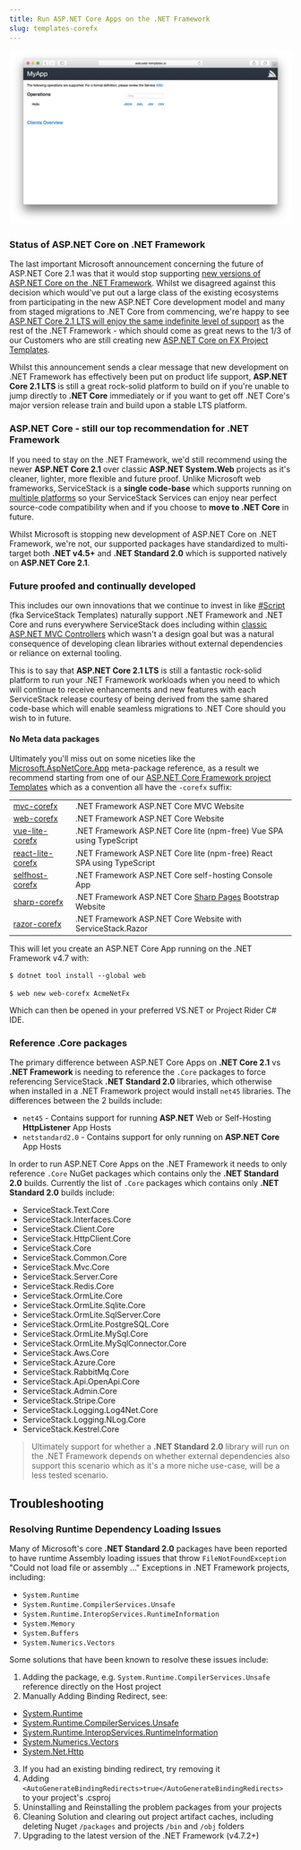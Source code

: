 ```yaml
---
title: Run ASP.NET Core Apps on the .NET Framework
slug: templates-corefx
---
```


![](https://raw.githubusercontent.com/ServiceStack/Assets/master/csharp-templates/web.png)

### Status of ASP.NET Core on .NET Framework

The last important Microsoft announcement concerning the future of ASP.NET Core 2.1 was that it would stop supporting 
[new versions of ASP.NET Core on the .NET Framework](https://github.com/aspnet/AspNetCore/issues/3753).
Whilst we disagreed against this decision which would've put out a large class of the existing ecosystems from participating 
in the new ASP.NET Core development model and many from staged migrations to .NET Core from commencing, we're happy to see 
[ASP.NET Core 2.1 LTS will enjoy the same indefinite level of support](https://github.com/aspnet/AspNetCore/issues/3753#issuecomment-438046364)
as the rest of the .NET Framework - which should come as great news to the 1/3 of our Customers who are still creating new 
[ASP.NET Core on FX Project Templates](https://github.com/NetFrameworkCoreTemplates).

Whilst this announcement sends a clear message that new development on .NET Framework has effectively been put on product life support, 
**ASP.NET Core 2.1 LTS** is still a great rock-solid platform to build on if you're unable to jump directly to **.NET Core** immediately or 
if you want to get off .NET Core's major version release train and build upon a stable LTS platform.

### ASP.NET Core - still our top recommendation for .NET Framework

If you need to stay on the .NET Framework, we'd still recommend using the newer **ASP.NET Core 2.1** over classic **ASP.NET System.Web** projects
as it's cleaner, lighter, more flexible and future proof. Unlike Microsoft web frameworks, ServiceStack is a **single code-base** which 
supports running on [multiple platforms](/why-servicestack#multiple-hosting-options) so your ServiceStack Services can enjoy near perfect 
source-code compatibility when and if you choose to **move to .NET Core** in future.

Whilst Microsoft is stopping new development of ASP.NET Core on .NET Framework, we're not, our supported packages have standardized to
multi-target both **.NET v4.5+** and **.NET Standard 2.0** which is supported natively on **ASP.NET Core 2.1**.

### Future proofed and continually developed

This includes our own innovations that we continue to invest in like [#Script](https://sharpscript.net) (fka ServiceStack Templates) naturally support 
.NET Framework and .NET Core and runs everywhere ServiceStack does including within [classic ASP.NET MVC Controllers](https://sharpscript.net/docs/mvc-netcore)
which wasn't a design goal but was a natural consequence of developing clean libraries without external dependencies or reliance on external tooling.

This is to say that **ASP.NET Core 2.1 LTS** is still a fantastic rock-solid platform to run your .NET Framework workloads when you need to
which will continue to receive enhancements and new features with each ServiceStack release courtesy of being derived from the same 
shared code-base which will enable seamless migrations to .NET Core should you wish to in future.

#### No Meta data packages

Ultimately you'll miss out on some niceties like the [Microsoft.AspNetCore.App](https://www.nuget.org/packages/Microsoft.AspNetCore.App)
meta-package reference, as a result we recommend starting from one of our [ASP.NET Core Framework project Templates](https://github.com/NetFrameworkCoreTemplates) which as a convention all have the `-corefx` suffix: 

<table class="table table-bordered">
  <tr>
    <td>
      <a href="https://github.com/NetFrameworkCoreTemplates/mvc-corefx">mvc-corefx</a>
    </td>
    <td>
      .NET Framework ASP.NET Core MVC Website
    </td>
  </tr>
  <tr>
    <td>
      <a href="https://github.com/NetFrameworkCoreTemplates/web-corefx">web-corefx</a>
    </td>
    <td>
      .NET Framework ASP.NET Core Website
    </td>
  </tr>
  <tr>
    <td>
      <a href="https://github.com/NetFrameworkCoreTemplates/vue-lite-corefx">vue-lite-corefx</a>
    </td>
    <td>
      .NET Framework ASP.NET Core lite (npm-free) Vue SPA using TypeScript
    </td>
  </tr>
  <tr>
    <td>
      <a href="https://github.com/NetFrameworkCoreTemplates/react-lite-corefx">react-lite-corefx</a>
    </td>
    <td>
      .NET Framework ASP.NET Core lite (npm-free) React SPA using TypeScript
    </td>
  </tr>
  <tr>
    <td>
      <a href="https://github.com/NetFrameworkCoreTemplates/selfhost-corefx">selfhost-corefx</a>
    </td>
    <td>
      .NET Framework ASP.NET Core self-hosting Console App
    </td>
  </tr>
  <tr>
    <td>
      <a href="https://github.com/NetFrameworkCoreTemplates/sharp-corefx">sharp-corefx</a>
    </td>
    <td>
      .NET Framework ASP.NET Core 
      <a href="https://sharpscript.net/docs/sharp-pages">Sharp Pages</a> Bootstrap Website
    </td>
  </tr>
  <tr>
    <td>
      <a href="https://github.com/NetFrameworkCoreTemplates/razor-corefx">razor-corefx</a>
    </td>
    <td>
      .NET Framework ASP.NET Core Website with ServiceStack.Razor
    </td>
  </tr>
</table>

This will let you create an ASP.NET Core App running on the .NET Framework v4.7 with:

    $ dotnet tool install --global web 

    $ web new web-corefx AcmeNetFx

Which can then be opened in your preferred VS.NET or Project Rider C# IDE.

### Reference .Core packages

The primary difference between ASP.NET Core Apps on **.NET Core 2.1** vs **.NET Framework** is needing to reference the `.Core` packages to force referencing ServiceStack **.NET Standard 2.0** libraries, which otherwise when installed in a .NET Framework project would install `net45` libraries. The differences between the 2 builds include:

  - `net45` - Contains support for running **ASP.NET** Web or Self-Hosting **HttpListener** App Hosts
  - `netstandard2.0` - Contains support for only running on **ASP.NET Core** App Hosts

In order to run ASP.NET Core Apps on the .NET Framework it needs to only reference `.Core` NuGet packages which contains only the **.NET Standard 2.0** builds. Currently the list of `.Core` packages which contains only **.NET Standard 2.0** builds include:

 - ServiceStack.Text.Core
 - ServiceStack.Interfaces.Core
 - ServiceStack.Client.Core
 - ServiceStack.HttpClient.Core
 - ServiceStack.Core
 - ServiceStack.Common.Core
 - ServiceStack.Mvc.Core
 - ServiceStack.Server.Core
 - ServiceStack.Redis.Core
 - ServiceStack.OrmLite.Core
 - ServiceStack.OrmLite.Sqlite.Core
 - ServiceStack.OrmLite.SqlServer.Core
 - ServiceStack.OrmLite.PostgreSQL.Core
 - ServiceStack.OrmLite.MySql.Core
 - ServiceStack.OrmLite.MySqlConnector.Core
 - ServiceStack.Aws.Core
 - ServiceStack.Azure.Core
 - ServiceStack.RabbitMq.Core
 - ServiceStack.Api.OpenApi.Core
 - ServiceStack.Admin.Core
 - ServiceStack.Stripe.Core
 - ServiceStack.Logging.Log4Net.Core
 - ServiceStack.Logging.NLog.Core
 - ServiceStack.Kestrel.Core

> Ultimately support for whether a **.NET Standard 2.0** library will run on the .NET Framework depends on whether external dependencies also support this scenario which as it's a more niche use-case, will be a less tested scenario. 

## Troubleshooting

### Resolving Runtime Dependency Loading Issues

Many of Microsoft's core **.NET Standard 2.0** packages have been reported to have runtime Assembly loading issues 
that throw `FileNotFoundException` "Could not load file or assembly ..." Exceptions in .NET Framework projects, including:

 - `System.Runtime`
 - `System.Runtime.CompilerServices.Unsafe`
 - `System.Runtime.InteropServices.RuntimeInformation`
 - `System.Memory`
 - `System.Buffers`
 - `System.Numerics.Vectors`

Some solutions that have been known to resolve these issues include:

 1. Adding the package, e.g. `System.Runtime.CompilerServices.Unsafe` reference directly on the Host project
 2. Manually Adding Binding Redirect, see:
   - [System.Runtime](https://stackoverflow.com/a/52250140/85785)
   - [System.Runtime.CompilerServices.Unsafe](https://stackoverflow.com/a/55329952/85785)
   - [System.Runtime.InteropServices.RuntimeInformation](https://stackoverflow.com/a/52637120/85785)
   - [System.Numerics.Vectors](https://github.com/dotnet/corefx/issues/30106#issuecomment-395248278)
   - [System.Net.Http](https://stackoverflow.com/a/48867478/85785)
 3. If you had an existing binding redirect, try removing it
 4. Adding `<AutoGenerateBindingRedirects>true</AutoGenerateBindingRedirects>` to your project's .csproj 
 5. Uninstalling and Reinstalling the problem packages from your projects
 6. Cleaning Solution and clearing out project artifact caches, including deleting Nuget `/packages` and projects `/bin` and `/obj` folders
 7. Upgrading to the latest version of the .NET Framework (v4.7.2+)
